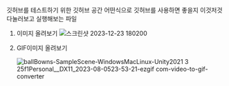 깃허브를 테스트하기 위한 깃허브 공간 
어떤식으로 깃허브를 사용하면 좋을지 이것저것 다눌러보고 실행해보는 파일

1. 이미지 올려보기
   ![스크린샷 2023-12-23 180200](https://github.com/jiyongjin12/Test--github/assets/108967430/8a03ade1-8e26-43ce-a91b-481e16e7428d)

2. GIF이미지 올려보기

   ![ballBowns-SampleScene-WindowsMacLinux-Unity2021 3 25f1Personal__DX11_2023-08-0523-53-21-ezgif com-video-to-gif-converter](https://github.com/jiyongjin12/Test--github/assets/108967430/8c5df0e5-b69e-4c64-ad35-c37f4662a772)
